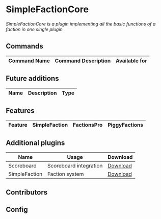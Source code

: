 # SimpleFactionCore

###### SimpleFactionCore is a plugin implementing all the basic functions of a faction in one single plugin.

## Commands

| Command Name   | Command Description                                      | Available for                         |
|----------------|----------------------------------------------------------|---------------------------------------|

## Future additions

| Name              | Description                                               | Type      |
|-------------------|-----------------------------------------------------------|-----------|

## Features

| Feature                   | SimpleFaction   | FactionsPro| PiggyFactions|
|---------------------------|-----------------|------------|--------------|

## Additional plugins
| Name              | Usage                         | Download                                                          |
|-------------------|-------------------------------|-------------------------------------------------------------------|
| Scoreboard        | Scoreboard integration        | [Download](https://poggit.pmmp.io/p/Scoreboard) |
| SimpleFaction        | Faction system                   | [Download](https://poggit.pmmp.io/p/SimpleFaction)                   |

## Contributors

## Config
```yaml

```